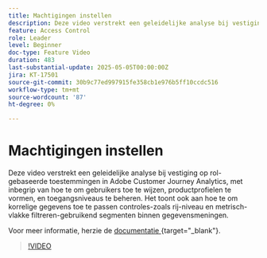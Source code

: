 ```yaml
---
title: Machtigingen instellen
description: Deze video verstrekt een geleidelijke analyse bij vestiging op rol-gebaseerde toestemmingen in Adobe Customer Journey Analytics, met inbegrip van hoe te om gebruikers toe te wijzen, productprofielen te vormen, en toegangsniveaus te beheren.
feature: Access Control
role: Leader
level: Beginner
doc-type: Feature Video
duration: 483
last-substantial-update: 2025-05-05T00:00:00Z
jira: KT-17501
source-git-commit: 30b9c77ed997915fe358cb1e976b5ff10ccdc516
workflow-type: tm+mt
source-wordcount: '87'
ht-degree: 0%

---
```


# Machtigingen instellen

Deze video verstrekt een geleidelijke analyse bij vestiging op rol-gebaseerde toestemmingen in Adobe Customer Journey Analytics, met inbegrip van hoe te om gebruikers toe te wijzen, productprofielen te vormen, en toegangsniveaus te beheren. Het toont ook aan hoe te om korrelige gegevens toe te passen controles-zoals rij-niveau en metrisch-vlakke filtreren-gebruikend segmenten binnen gegevensmeningen.

Voor meer informatie, herzie de [ documentatie ](https://experienceleague.adobe.com/en/docs/analytics-platform/using/technotes/access-control){target="_blank"}.

>[!VIDEO](https://video.tv.adobe.com/v/3463383/?learn=on)
